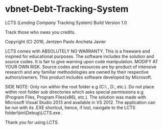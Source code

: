 # vbnet-Debt-Tracking-System

LCTS (*Lending Company* Tracking System)
Build Version 1.0

Track those who owes you credits.

Copyright (C) 2016, Jentzen Paolo Ancheta Javier

LCTS comes with ABSOLUTELY NO WARRANTY.
This is a freeware and inspired for educational purposes.
The software includes the solution and source codes. It is fair to give warning upon code manipulation. MODIFY AT YOUR OWN RISK.
Source codes and resources are by-product of intensive research and any familiar methodologies are owned by their respective 
authors/owners.
This product includes software developed by Microsoft.

SIDE NOTE:
Only run within the root folder e.g (C:\ , D:\, etc.).
Do not place within root folder sub directories which asks special permissions e.g (Program Files, Program Files(x86), etc.).
The solution was made with Microsoft Visual Studio 2013 and available in VS 2012. The application can be run with its .EXE shortcut, 
hence, if lost, navigate to the LCTS folder\bin\Debug\LCTS.exe .

Thank you for using LCTS.
